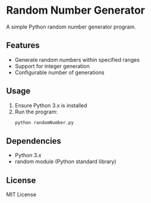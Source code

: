 # Random Number Generator

A simple Python random number generator program.

## Features

- Generate random numbers within specified ranges
- Support for integer generation
- Configurable number of generations

## Usage

1. Ensure Python 3.x is installed
2. Run the program:
   ```bash
   python randomNumber.py
   ```

## Dependencies

- Python 3.x
- random module (Python standard library)

## License

MIT License 

